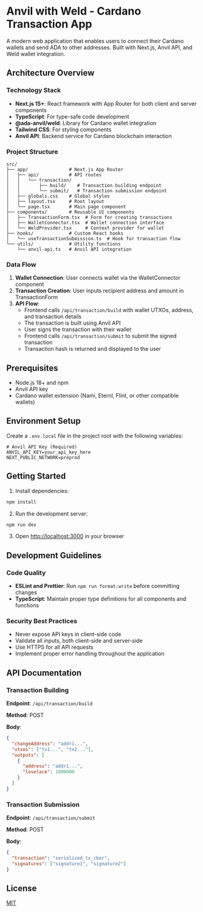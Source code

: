 # Anvil with Weld - Cardano Transaction App

A modern web application that enables users to connect their Cardano wallets and send ADA to other addresses. Built with Next.js, Anvil API, and Weld wallet integration.

## Architecture Overview

### Technology Stack

- **Next.js 15+**: React framework with App Router for both client and server components
- **TypeScript**: For type-safe code development
- **@ada-anvil/weld**: Library for Cardano wallet integration
- **Tailwind CSS**: For styling components
- **Anvil API**: Backend service for Cardano blockchain interaction

### Project Structure

```
src/
├── app/               # Next.js App Router
│   ├── api/           # API routes
│   │   └── transaction/
│   │       ├── build/    # Transaction building endpoint
│   │       └── submit/   # Transaction submission endpoint
│   ├── globals.css    # Global styles
│   ├── layout.tsx     # Root layout
│   └── page.tsx       # Main page component
├── components/        # Reusable UI components
│   ├── TransactionForm.tsx  # Form for creating transactions
│   ├── WalletConnector.tsx  # Wallet connection interface
│   └── WeldProvider.tsx     # Context provider for wallet
├── hooks/             # Custom React hooks
│   └── useTransactionSubmission.ts  # Hook for transaction flow
└── utils/             # Utility functions
    └── anvil-api.ts   # Anvil API integration
```

### Data Flow

1. **Wallet Connection**: User connects wallet via the WalletConnector component
2. **Transaction Creation**: User inputs recipient address and amount in TransactionForm
3. **API Flow**:
   - Frontend calls `/api/transaction/build` with wallet UTXOs, address, and transaction details
   - The transaction is built using Anvil API
   - User signs the transaction with their wallet
   - Frontend calls `/api/transaction/submit` to submit the signed transaction
   - Transaction hash is returned and displayed to the user

## Prerequisites

- Node.js 18+ and npm
- Anvil API key
- Cardano wallet extension (Nami, Eternl, Flint, or other compatible wallets)

## Environment Setup

Create a `.env.local` file in the project root with the following variables:

```
# Anvil API Key (Required)
ANVIL_API_KEY=your_api_key_here
NEXT_PUBLIC_NETWORK=preprod
```

## Getting Started

1. Install dependencies:

```bash
npm install
```

2. Run the development server:

```bash
npm run dev
```

3. Open [http://localhost:3000](http://localhost:3000) in your browser

## Development Guidelines

### Code Quality

- **ESLint and Prettier**: Run `npm run format:write` before committing changes
- **TypeScript**: Maintain proper type definitions for all components and functions

### Security Best Practices

- Never expose API keys in client-side code
- Validate all inputs, both client-side and server-side
- Use HTTPS for all API requests
- Implement proper error handling throughout the application

## API Documentation

### Transaction Building

**Endpoint**: `/api/transaction/build`

**Method**: POST

**Body**:

```json
{
  "changeAddress": "addr1...",
  "utxos": ["tx1...", "tx2..."],
  "outputs": [
    {
      "address": "addr1...",
      "lovelace": 1000000
    }
  ]
}
```

### Transaction Submission

**Endpoint**: `/api/transaction/submit`

**Method**: POST

**Body**:

```json
{
  "transaction": "serialized_tx_cbor",
  "signatures": ["signature1", "signature2"]
}
```

## License

[MIT](LICENSE)
